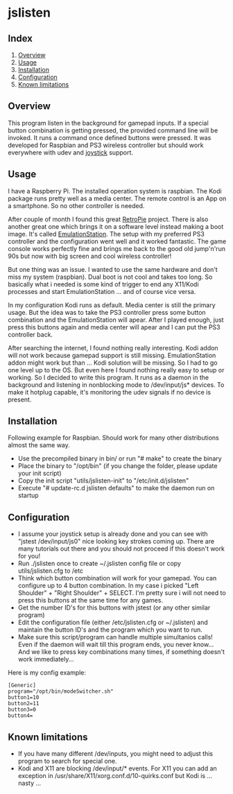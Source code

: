 # jslisten

## Index
 1. [Overview](#overview)
 2. [Usage](#usage)
 3. [Installation](##installation)
 4. [Configuration](##configuration)
 5. [Known limitations](##known_limitations)

## Overview

This program listen in the background for gamepad inputs. If a special button combination is getting pressed,
the provided command line will be invoked. It runs a command once defined buttons were pressed. It was developed for Raspbian and PS3 wireless controller but should work everywhere with udev and [joystick](https://sourceforge.net/projects/linuxconsole/) support. 

## Usage

I have a Raspberry Pi. The installed operation system is raspbian. The Kodi package runs pretty well as a media center. The remote control is an App on a smartphone. So no other controller is needed. 

After couple of month I found this great [RetroPie](https://retropie.org.uk) project. There is also another great one which brings it on a software level instead making a boot image. It's called [EmulationStation](http://www.emulationstation.org). The setup with my preferred PS3 controller and the configuration went well and it worked fantastic. The game console works perfectly fine and brings me back to the good old jump'n'run 90s but now with big screen and cool wireless controller!

But one thing was an issue. I wanted to use the same hardware and don't miss my system (raspbian). Dual boot is not cool and takes too long. So basically what i needed is some kind of trigger to end any X11/Kodi processes and start EmulationStation ... and of course vice versa.

In my configuration Kodi runs as default. Media center is still the primary usage. But the idea was to take the PS3 controller press some button combination and the EmulationStation will apear. After I played enough, just press this buttons again and media center will apear and I can put the PS3 controller back. 

After searching the internet, I found nothing really interesting. Kodi addon will not work because gamepad support is still missing. EmulationStation addon might work but than ... Kodi solution will be missing. So I had to go one level up to the OS. But even here I found nothing really easy to setup or working. So I decided to write this program. It runs as a daemon in the background and listening in nonblocking mode to /dev/input/js* devices. To make it hotplug capable, it's monitoring the udev signals if no device is present.


## Installation

Following example for Raspbian. Should work for many other distributions almost the same way.
 * Use the precompiled binary in bin/ or run "# make" to create the binary
 * Place the binary to "/opt/bin" (if you change the folder, please update your init script) 
 * Copy the init script "utils/jslisten-init" to "/etc/init.d/jslisten"
 * Execute "# update-rc.d jslisten defaults" to make the daemon run on startup

## Configuration

 * I assume your joystick setup is already done and you can see with "jstest /dev/input/js0" nice looking key strokes coming up. There are many tutorials out there and you should not proceed if this doesn't work for you! 
 * Run ./jslisten once to create ~/.jslisten config file or copy utils/jslisten.cfg to /etc 
 * Think which button combination will work for your gamepad. You can configure up to 4 button combination. In my case i picked "Left Shoulder" + "Right Shoulder" + SELECT. I'm pretty sure i will not need to press this buttons at the same time for any games. 
 * Get the number ID's for this buttons with jstest (or any other similar program)
 * Edit the configuration file (either /etc/jslisten.cfg or ~/.jslisten) and maintain the button ID's and the program which you want to run. 
 * Make sure this script/program can handle multiple simultanios calls! Even if the daemon will wait till this program ends, you never know... And we like to press key combinations many times, if something doesn't work immediately...
 
Here is my config example:
```
[Generic]
program="/opt/bin/modeSwitcher.sh"
button1=10
button2=11
button3=0
button4=
```

## Known limitations

 * If you have many different /dev/inputs, you might need to adjust this program to search for special one.
 * Kodi and X11 are blocking /dev/input/* events. For X11 you can add an exception in /usr/share/X11/xorg.conf.d/10-quirks.conf but Kodi is ... nasty ...

